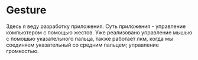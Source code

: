 # Gesture
Здесь я веду разработку приложения. Суть приложения - управление компьютером с помощью жестов.
Уже реализовано управление мышью с помошью указательного пальца, также работает лкм, когда мы соединяем указательный со средним пальцем; управление громкостью.
